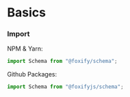 # Basics

### Import

NPM & Yarn:

```typescript
import Schema from "@foxify/schema";
```

Github Packages:

```typescript
import Schema from "@foxifyjs/schema";
```

